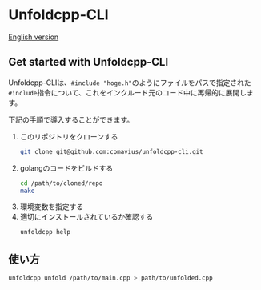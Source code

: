 # Unfoldcpp-CLI
[English version](readme.md)
## Get started with Unfoldcpp-CLI
Unfoldcpp-CLIは、`#include "hoge.h"`のようにファイルをパスで指定された`#include`指令について、これをインクルード元のコード中に再帰的に展開します。

下記の手順で導入することができます。

1. このリポジトリをクローンする
    ```bash
    git clone git@github.com:comavius/unfoldcpp-cli.git
    ```
1. golangのコードをビルドする
    ```bash
    cd /path/to/cloned/repo
    make
    ```
1. 環境変数を指定する
1. 適切にインストールされているか確認する
    ```bash
    unfoldcpp help
    ```

## 使い方
```bash    
unfoldcpp unfold /path/to/main.cpp > path/to/unfolded.cpp
```
